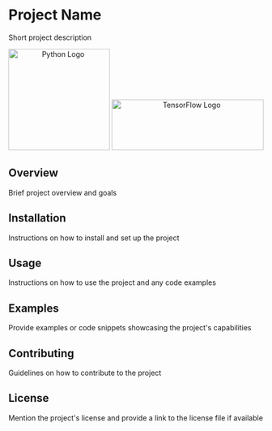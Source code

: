 # Project Name

Short project description

<div align="center">
  <img src="https://www.python.org/static/community_logos/python-logo-master-v3-TM.png" alt="Python Logo" width="200" height="200">
  <img src="https://www.gstatic.com/devrel-devsite/prod/v380c29a35c9e3a3a54cfcca96f6836d0fb1d09ab4cb0a370ac997f302f9c63db/tensorflow/images/lockup.svg" alt="TensorFlow Logo" width="300" height="100">
</div>

## Overview

Brief project overview and goals

## Installation

Instructions on how to install and set up the project

## Usage

Instructions on how to use the project and any code examples

## Examples

Provide examples or code snippets showcasing the project's capabilities

## Contributing

Guidelines on how to contribute to the project

## License

Mention the project's license and provide a link to the license file if available

